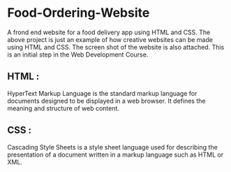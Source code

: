 # Food-Ordering-Website
A frond end website for a food delivery app using HTML and CSS.
The above project is just an example of how creative websites can be made using HTML and CSS.
The screen shot of the website is also attached.
This is an initial step in the Web Development Course.
## HTML : 
HyperText Markup Language is the standard markup language for documents designed to be displayed in a web browser. It defines the meaning and structure of web content.
## CSS : 
Cascading Style Sheets is a style sheet language used for describing the presentation of a document written in a markup language such as HTML or XML.

